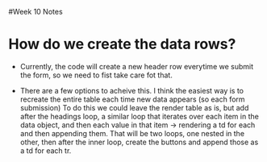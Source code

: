 #Week 10 Notes
# How do we create the data rows?

- Currently, the code will create a new header row everytime we submit the form, so we need to fist take care fot that.

- There are a few options to acheive this. I think the easiest way is to recreate the entire table each time new data appears (so each form submission) 
To do this we could leave the render table as is, but add after the headings loop, a similar loop that iterates over each item in the data object, and then each value in that item -> rendering a td for each and then appending them. That will be two loops, one nested in the other, then after the inner loop, create the buttons and append those as a td for each tr.

